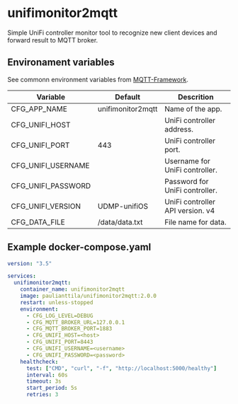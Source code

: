 # unifimonitor2mqtt

Simple UniFi controller monitor tool to recognize new client devices and forward result to MQTT broker.

## Environament variables

See commonn environment variables from [MQTT-Framework](https://github.com/paulianttila/MQTT-Framework).

| **Variable**               | **Default**        | **Descrition**                                              |
|----------------------------|--------------------|-------------------------------------------------------------|
| CFG_APP_NAME               | unifimonitor2mqtt  | Name of the app.                                            |
| CFG_UNIFI_HOST             |                    | UniFi controller address.                                   |
| CFG_UNIFI_PORT             | 443                | UniFi controller port.                                      |
| CFG_UNIFI_USERNAME         |                    | Username for UniFi controller.                              |
| CFG_UNIFI_PASSWORD         |                    | Password for UniFi controller.                              |
| CFG_UNIFI_VERSION          | UDMP-unifiOS       | UniFi controller API version. v4|v5|unifiOS|UDMP-unifiOS    |
| CFG_DATA_FILE              | /data/data.txt     | File name for data.                                         |


## Example docker-compose.yaml

```yaml
version: "3.5"

services:
  unifimonitor2mqtt:
    container_name: unifimonitor2mqtt
    image: paulianttila/unifimonitor2mqtt:2.0.0
    restart: unless-stopped
    environment:
      - CFG_LOG_LEVEL=DEBUG
      - CFG_MQTT_BROKER_URL=127.0.0.1
      - CFG_MQTT_BROKER_PORT=1883
      - CFG_UNIFI_HOST=<host>
      - CFG_UNIFI_PORT=8443
      - CFG_UNIFI_USERNAME=<username>
      - CFG_UNIFI_PASSWORD=<password>
    healthcheck:
      test: ["CMD", "curl", "-f", "http://localhost:5000/healthy"]
      interval: 60s
      timeout: 3s
      start_period: 5s
      retries: 3
 ```
